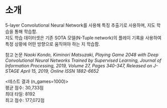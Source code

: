# 소개
5-layer Convolutional Neural Network를 사용해 특징 추출기로 사용하며, 지도 학습을 통해 학습함.  
지도 학습 데이터셋은 기존 SOTA 모델(N-Tuple network)의 플레이 기록을 사용하여 특정 상황에 어떤 방향으로 움직여야 하는 지 학습함.  

참고 논문 _Naoki Kondo, Kiminori Matsuzaki, Playing Game 2048 with Deep Convolutional Neural Networks Trained by Supervised Learning, Journal of Information Processing, 2019, Volume 27, Pages 340-347, Released on J-STAGE April 15, 2019, Online ISSN 1882-6652_  

<테스트 결과 (n_games=1000)>  
평균 점수: 30,733점  
최대 타일: 8192  
최고 점수: 177,072점  
